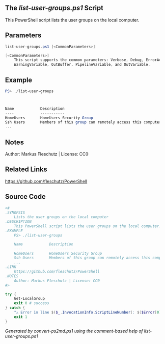 ## The *list-user-groups.ps1* Script

This PowerShell script lists the user groups on the local computer.

## Parameters
```powershell
list-user-groups.ps1 [<CommonParameters>]

[<CommonParameters>]
    This script supports the common parameters: Verbose, Debug, ErrorAction, ErrorVariable, WarningAction, 
    WarningVariable, OutBuffer, PipelineVariable, and OutVariable.
```

## Example
```powershell
PS> ./list-user-groups



Name            Description
----            -----------
HomeUsers       HomeUsers Security Group
Ssh Users       Members of this group can remotely access this computer over SSH protocol.
...

```

## Notes
Author: Markus Fleschutz | License: CC0

## Related Links
https://github.com/fleschutz/PowerShell

## Source Code
```powershell
<#
.SYNOPSIS
	Lists the user groups on the local computer
.DESCRIPTION
	This PowerShell script lists the user groups on the local computer.
.EXAMPLE
	PS> ./list-user-groups

	Name            Description
	----            -----------
	HomeUsers       HomeUsers Security Group
	Ssh Users       Members of this group can remotely access this computer over SSH protocol.
	...
.LINK
	https://github.com/fleschutz/PowerShell
.NOTES
	Author: Markus Fleschutz | License: CC0
#>

try {
	Get-LocalGroup
	exit 0 # success
} catch {
	"⚠️ Error in line $($_.InvocationInfo.ScriptLineNumber): $($Error[0])"
	exit 1
}
```

*Generated by convert-ps2md.ps1 using the comment-based help of list-user-groups.ps1*

